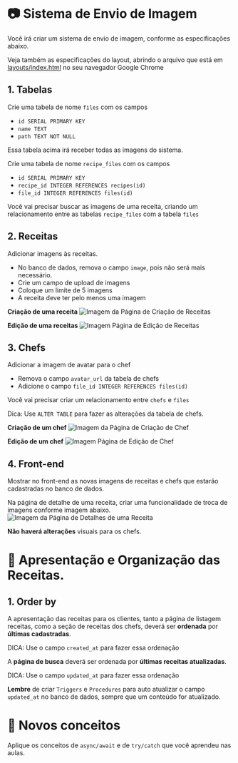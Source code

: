 # 📷 Sistema de Envio de Imagem

Você irá criar um sistema de envio de imagem, conforme as especificações abaixo.

Veja também as especificações do layout, abrindo o arquivo que está em [layouts/index.html](../layouts/index.html) no seu navegador Google Chrome

## 1. Tabelas

Crie uma tabela de nome `files` com os campos

- `id SERIAL PRIMARY KEY`
- `name TEXT`
- `path TEXT NOT NULL`

Essa tabela acima irá receber todas as imagens do sistema.

Crie uma tabela de nome `recipe_files` com os campos

- `id SERIAL PRIMARY KEY`
- `recipe_id INTEGER REFERENCES recipes(id)`
- `file_id INTEGER REFERENCES files(id)`

Você vai precisar buscar as imagens de uma receita, criando um 
relacionamento entre as tabelas `recipe_files` com a tabela `files`

## 2. Receitas

Adicionar imagens às receitas.

- No banco de dados, remova o campo `image`, pois não será mais necessário.
- Crie um campo de upload de imagens
- Coloque um limite de 5 imagens
- A receita deve ter pelo menos uma imagem

**Criação de uma receita**
![Imagem da Página de Criação de Receitas](../layouts/preview/desafio-06-receita-criação.png)

**Edição de uma receitas**
![Imagem Página de Edição de Receitas](../layouts/preview/desafio-06-receita-edição.png)

## 3. Chefs

Adicionar a imagem de avatar para o chef

- Remova o campo `avatar_url` da tabela de chefs
- Adicione o campo `file_id INTEGER REFERENCES files(id)`

Você vai precisar criar um relacionamento entre `chefs` e `files`

Dica: Use `ALTER TABLE` para fazer as alterações da tabela de chefs.

**Criação de um chef**
![Imagem da Página de Criação de Chef](../layouts/preview/desafio-06-chef-criação.png)

**Edição de um chef**
![Imagem Página de Edição de Chef](../layouts/preview/desafio-06-chef-edição.png)

## 4. Front-end

Mostrar no front-end as novas imagens de receitas e chefs que estarão cadastradas no banco de dados.

Na página de detalhe de uma receita, criar uma funcionalidade de troca de imagens conforme imagem abaixo.
![Imagem da Página de Detalhes de uma Receita](../layouts/preview/desafio-06-receita-detalhe.png)

**Não haverá alterações** visuais para os chefs.

# 📝 Apresentação e Organização das Receitas.

## 1. Order by

A apresentação das receitas para os clientes, tanto a página de listagem receitas, como a seção de receitas dos chefs, deverá ser **ordenada** por **últimas cadastradas**.

DICA: Use o campo `created_at` para fazer essa ordenação

A **página de busca** deverá ser ordenada por **últimas receitas atualizadas**.

DICA: Use o campo `updated_at` para fazer essa ordenação

**Lembre** de criar `Triggers` e `Procedures` para auto atualizar o campo `updated_at` no banco de dados, sempre que um conteúdo for atualizado.

# 💈 Novos conceitos

Aplique os conceitos de `async/await` e de `try/catch` que você aprendeu nas aulas.
